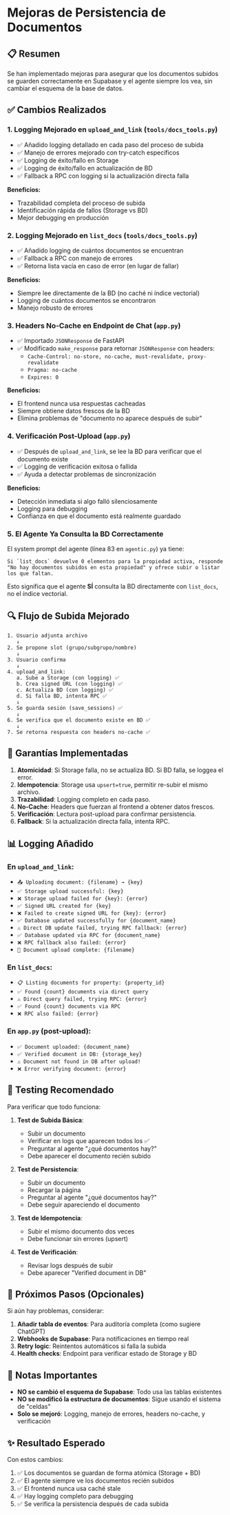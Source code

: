 # Mejoras de Persistencia de Documentos

## 📋 Resumen

Se han implementado mejoras para asegurar que los documentos subidos se guarden correctamente en Supabase y el agente siempre los vea, sin cambiar el esquema de la base de datos.

## ✅ Cambios Realizados

### 1. **Logging Mejorado en `upload_and_link`** (`tools/docs_tools.py`)

- ✅ Añadido logging detallado en cada paso del proceso de subida
- ✅ Manejo de errores mejorado con try-catch específicos
- ✅ Logging de éxito/fallo en Storage
- ✅ Logging de éxito/fallo en actualización de BD
- ✅ Fallback a RPC con logging si la actualización directa falla

**Beneficios:**
- Trazabilidad completa del proceso de subida
- Identificación rápida de fallos (Storage vs BD)
- Mejor debugging en producción

### 2. **Logging Mejorado en `list_docs`** (`tools/docs_tools.py`)

- ✅ Añadido logging de cuántos documentos se encuentran
- ✅ Fallback a RPC con manejo de errores
- ✅ Retorna lista vacía en caso de error (en lugar de fallar)

**Beneficios:**
- Siempre lee directamente de la BD (no caché ni índice vectorial)
- Logging de cuántos documentos se encontraron
- Manejo robusto de errores

### 3. **Headers No-Cache en Endpoint de Chat** (`app.py`)

- ✅ Importado `JSONResponse` de FastAPI
- ✅ Modificado `make_response` para retornar `JSONResponse` con headers:
  - `Cache-Control: no-store, no-cache, must-revalidate, proxy-revalidate`
  - `Pragma: no-cache`
  - `Expires: 0`

**Beneficios:**
- El frontend nunca usa respuestas cacheadas
- Siempre obtiene datos frescos de la BD
- Elimina problemas de "documento no aparece después de subir"

### 4. **Verificación Post-Upload** (`app.py`)

- ✅ Después de `upload_and_link`, se lee la BD para verificar que el documento existe
- ✅ Logging de verificación exitosa o fallida
- ✅ Ayuda a detectar problemas de sincronización

**Beneficios:**
- Detección inmediata si algo falló silenciosamente
- Logging para debugging
- Confianza en que el documento está realmente guardado

### 5. **El Agente Ya Consulta la BD Correctamente**

El system prompt del agente (línea 83 en `agentic.py`) ya tiene:

```
Si `list_docs` devuelve 0 elementos para la propiedad activa, responde "No hay documentos subidos en esta propiedad" y ofrece subir o listar los que faltan.
```

Esto significa que el agente **SÍ** consulta la BD directamente con `list_docs`, no el índice vectorial.

## 🔍 Flujo de Subida Mejorado

```
1. Usuario adjunta archivo
   ↓
2. Se propone slot (grupo/subgrupo/nombre)
   ↓
3. Usuario confirma
   ↓
4. upload_and_link:
   a. Sube a Storage (con logging) ✅
   b. Crea signed URL (con logging) ✅
   c. Actualiza BD (con logging) ✅
   d. Si falla BD, intenta RPC ✅
   ↓
5. Se guarda sesión (save_sessions) ✅
   ↓
6. Se verifica que el documento existe en BD ✅
   ↓
7. Se retorna respuesta con headers no-cache ✅
```

## 🎯 Garantías Implementadas

1. **Atomicidad**: Si Storage falla, no se actualiza BD. Si BD falla, se loggea el error.
2. **Idempotencia**: Storage usa `upsert=true`, permitir re-subir el mismo archivo.
3. **Trazabilidad**: Logging completo en cada paso.
4. **No-Cache**: Headers que fuerzan al frontend a obtener datos frescos.
5. **Verificación**: Lectura post-upload para confirmar persistencia.
6. **Fallback**: Si la actualización directa falla, intenta RPC.

## 📊 Logging Añadido

### En `upload_and_link`:
- `📤 Uploading document: {filename} → {key}`
- `✅ Storage upload successful: {key}`
- `❌ Storage upload failed for {key}: {error}`
- `✅ Signed URL created for {key}`
- `❌ Failed to create signed URL for {key}: {error}`
- `✅ Database updated successfully for {document_name}`
- `⚠️ Direct DB update failed, trying RPC fallback: {error}`
- `✅ Database updated via RPC for {document_name}`
- `❌ RPC fallback also failed: {error}`
- `🎉 Document upload complete: {filename}`

### En `list_docs`:
- `📋 Listing documents for property: {property_id}`
- `✅ Found {count} documents via direct query`
- `⚠️ Direct query failed, trying RPC: {error}`
- `✅ Found {count} documents via RPC`
- `❌ RPC also failed: {error}`

### En `app.py` (post-upload):
- `✅ Document uploaded: {document_name}`
- `✅ Verified document in DB: {storage_key}`
- `⚠️ Document not found in DB after upload!`
- `❌ Error verifying document: {error}`

## 🧪 Testing Recomendado

Para verificar que todo funciona:

1. **Test de Subida Básica**:
   - Subir un documento
   - Verificar en logs que aparecen todos los ✅
   - Preguntar al agente "¿qué documentos hay?"
   - Debe aparecer el documento recién subido

2. **Test de Persistencia**:
   - Subir un documento
   - Recargar la página
   - Preguntar al agente "¿qué documentos hay?"
   - Debe seguir apareciendo el documento

3. **Test de Idempotencia**:
   - Subir el mismo documento dos veces
   - Debe funcionar sin errores (upsert)

4. **Test de Verificación**:
   - Revisar logs después de subir
   - Debe aparecer "Verified document in DB"

## 🚀 Próximos Pasos (Opcionales)

Si aún hay problemas, considerar:

1. **Añadir tabla de eventos**: Para auditoría completa (como sugiere ChatGPT)
2. **Webhooks de Supabase**: Para notificaciones en tiempo real
3. **Retry logic**: Reintentos automáticos si falla la subida
4. **Health checks**: Endpoint para verificar estado de Storage y BD

## 📝 Notas Importantes

- **NO se cambió el esquema de Supabase**: Todo usa las tablas existentes
- **NO se modificó la estructura de documentos**: Sigue usando el sistema de "celdas"
- **Solo se mejoró**: Logging, manejo de errores, headers no-cache, y verificación

## ✨ Resultado Esperado

Con estos cambios:

1. ✅ Los documentos se guardan de forma atómica (Storage + BD)
2. ✅ El agente siempre ve los documentos recién subidos
3. ✅ El frontend nunca usa caché stale
4. ✅ Hay logging completo para debugging
5. ✅ Se verifica la persistencia después de cada subida


